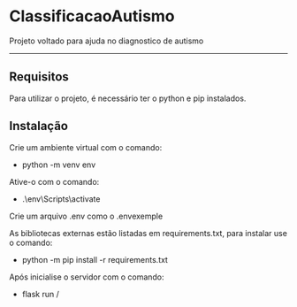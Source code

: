 # ClassificacaoAutismo
Projeto voltado para ajuda no diagnostico de autismo

---

## Requisitos
Para utilizar o projeto, é necessário ter o python e pip instalados.

## Instalação
Crie um ambiente virtual com o comando:

* python -m venv env

Ative-o com o comando:

* .\env\Scripts\activate

Crie um arquivo .env como o .envexemple


As bibliotecas externas estão listadas em requirements.txt, para instalar use o comando:

* python -m pip install -r requirements.txt

Após inicialise o servidor com o comando:

* flask run /